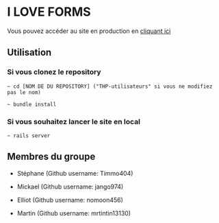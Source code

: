 # I LOVE FORMS 

Vous pouvez accéder au site en production en [cliquant ici](https://thp-utilisateurs.herokuapp.com)

## Utilisation

### Si vous clonez le repository

```
~ cd [NOM DE DU REPOSITORY] ("THP-utilisateurs" si vous ne modifiez pas le nom)

~ bundle install 
```

### Si vous souhaitez lancer le site en local

```
~ rails server 
```

## Membres du groupe

* Stéphane (Github username: Timmo404)

* Mickael (Github username: jango974)

* Elliot (Github username: nomoon456)

* Martin (Github username: mrtintin13130)
